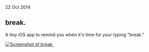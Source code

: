 22 Oct 2014

break.
------

A tiny iOS app to remind you when it's time for your typing "break."

[![Screenshot of break.][1]][2]

[1]: https://cdn.rawgit.com/aclissold/break./5d773f95ecdad12f47a8cc67b3c11b8c8a3d6de5/Screenshots/Screenshot1-4.0.png
[2]: https://github.com/aclissold/break.
